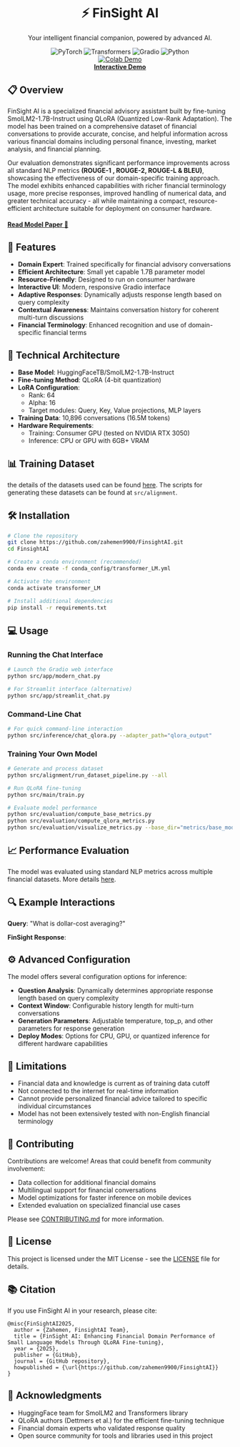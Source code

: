 <div align="center">

# ⚡ FinSight AI

Your intelligent financial companion, powered by advanced AI.

<div align="center">
    <img src="https://img.shields.io/badge/PyTorch-2.0.1-EE4C2C?style=for-the-badge&logo=pytorch" alt="PyTorch"/>
    <img src="https://img.shields.io/badge/Transformers-4.34.0-409EFF?style=for-the-badge&logo=huggingface" alt="Transformers"/>
    <img src="https://img.shields.io/badge/Gradio-3.50.2-F37626?style=for-the-badge&logo=hexo" alt="Gradio"/>
    <img src="https://img.shields.io/badge/Python-3.11-3776AB?style=for-the-badge&logo=python" alt="Python"/>
</div>

</div>

<div align="center">
<tr>
  <td align="center">
    <a href="https://colab.research.google.com/drive/1vpgADgpnlZ4wIAxOL79HDzAuQHG9RB-X?usp=sharing">
      <img src="https://img.shields.io/badge/Demo_on_Colab-F9AB00?style=for-the-badge&logo=googlecolab&logoColor=white" alt="Colab Demo"/>
      <br/>
      <strong>Interactive Demo</strong>
    </a>
  </td>
</tr>
</div>

## 📋 Overview

FinSight AI is a specialized financial advisory assistant built by fine-tuning SmolLM2-1.7B-Instruct using QLoRA (Quantized Low-Rank Adaptation). The model has been trained on a comprehensive dataset of financial conversations to provide accurate, concise, and helpful information across various financial domains including personal finance, investing, market analysis, and financial planning.

Our evaluation demonstrates significant performance improvements across all standard NLP metrics **(ROUGE-1 , ROUGE-2, ROUGE-L & BLEU)**, showcasing the effectiveness of our domain-specific training approach. The model exhibits enhanced capabilities with richer financial terminology usage, more precise responses, improved handling of numerical data, and greater technical accuracy - all while maintaining a compact, resource-efficient architecture suitable for deployment on consumer hardware.

<div align="left">
  <h4><a href="https://github.com/zahemen9900/Datasets-for-Finsight/blob/97d7cacfff62e7b6099ef3bb0af9cf3d044a5b35/metrics/model_paper.md" target="_blank">Read Model Paper 📄</a></h4>
</div>


## 🚀 Features

- **Domain Expert**: Trained specifically for financial advisory conversations
- **Efficient Architecture**: Small yet capable 1.7B parameter model
- **Resource-Friendly**: Designed to run on consumer hardware
- **Interactive UI**: Modern, responsive Gradio interface
- **Adaptive Responses**: Dynamically adjusts response length based on query complexity
- **Contextual Awareness**: Maintains conversation history for coherent multi-turn discussions
- **Financial Terminology**: Enhanced recognition and use of domain-specific financial terms

## 🧠 Technical Architecture

- **Base Model**: HuggingFaceTB/SmolLM2-1.7B-Instruct
- **Fine-tuning Method**: QLoRA (4-bit quantization)
- **LoRA Configuration**:
  - Rank: 64
  - Alpha: 16
  - Target modules: Query, Key, Value projections, MLP layers
- **Training Data**: 10,896 conversations (16.5M tokens)
- **Hardware Requirements**:
  - Training: Consumer GPU (tested on NVIDIA RTX 3050)
  - Inference: CPU or GPU with 6GB+ VRAM

## 📊 Training Dataset

the details of the datasets used can be found [here](https://github.com/zahemen9900/Datasets-for-Finsight.git). The scripts for generating these datasets can be found at `src/alignment`.

## 🛠️ Installation

```bash
# Clone the repository
git clone https://github.com/zahemen9900/FinsightAI.git
cd FinsightAI

# Create a conda environment (recommended)
conda env create -f conda_config/transformer_LM.yml

# Activate the environment
conda activate transformer_LM

# Install additional dependencies
pip install -r requirements.txt
```

## 💻 Usage

### Running the Chat Interface

```bash
# Launch the Gradio web interface
python src/app/modern_chat.py

# For Streamlit interface (alternative)
python src/app/streamlit_chat.py
```

### Command-Line Chat

```bash
# For quick command-line interaction
python src/inference/chat_qlora.py --adapter_path="qlora_output"
```

### Training Your Own Model

```bash
# Generate and process dataset
python src/alignment/run_dataset_pipeline.py --all

# Run QLoRA fine-tuning
python src/main/train.py

# Evaluate model performance
python src/evaluation/compute_base_metrics.py
python src/evaluation/compute_qlora_metrics.py
python src/evaluation/visualize_metrics.py --base_dir="metrics/base_model_evaluation_results" --qlora_dir="metrics/qlora_evaluation_results"
```

## 📈 Performance Evaluation

The model was evaluated using standard NLP metrics across multiple financial datasets. More details [here](https://github.com/zahemen9900/Datasets-for-Finsight.git).

## 🔍 Example Interactions

**Query**: "What is dollar-cost averaging?"

**FinSight Response**:



## ⚙️ Advanced Configuration

The model offers several configuration options for inference:

- **Question Analysis**: Dynamically determines appropriate response length based on query complexity
- **Context Window**: Configurable history length for multi-turn conversations
- **Generation Parameters**: Adjustable temperature, top_p, and other parameters for response generation
- **Deploy Modes**: Options for CPU, GPU, or quantized inference for different hardware capabilities

## 🚧 Limitations

- Financial data and knowledge is current as of training data cutoff
- Not connected to the internet for real-time information
- Cannot provide personalized financial advice tailored to specific individual circumstances
- Model has not been extensively tested with non-English financial terminology

## 🤝 Contributing

Contributions are welcome! Areas that could benefit from community involvement:

- Data collection for additional financial domains
- Multilingual support for financial conversations
- Model optimizations for faster inference on mobile devices
- Extended evaluation on specialized financial use cases

Please see [CONTRIBUTING.md](CONTRIBUTING.md) for more information.

## 📝 License

This project is licensed under the MIT License - see the [LICENSE](LICENSE) file for details.

## 📚 Citation

If you use FinSight AI in your research, please cite:

```
@misc{FinSightAI2025,
  author = {Zahemen, FinsightAI Team},
  title = {FinSight AI: Enhancing Financial Domain Performance of Small Language Models Through QLoRA Fine-tuning},
  year = {2025},
  publisher = {GitHub},
  journal = {GitHub repository},
  howpublished = {\url{https://github.com/zahemen9900/FinsightAI}}
}
```

## 🙏 Acknowledgments

- HuggingFace team for SmolLM2 and Transformers library
- QLoRA authors (Dettmers et al.) for the efficient fine-tuning technique
- Financial domain experts who validated response quality
- Open source community for tools and libraries used in this project
